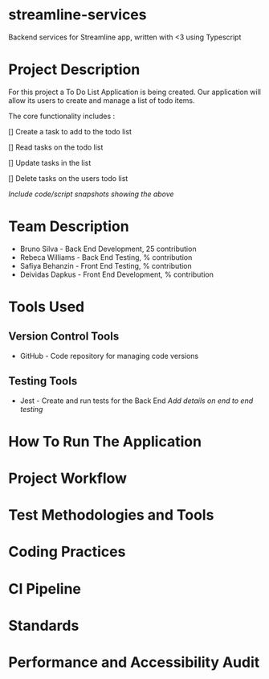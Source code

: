 # streamline-services
Backend services for Streamline app, written with &lt;3 using Typescript

# Project Description

For this project a To Do List Application is being created. Our application will allow its users to create and manage a list of todo items.

The core functionality includes : 

[] Create a task to add to the todo list

[] Read tasks on the todo list 

[] Update tasks in the list

[] Delete tasks on the users todo list

*Include code/script snapshots showing the above*

# Team Description

- Bruno Silva - Back End Development, 25 contribution
- Rebeca Williams - Back End Testing, % contribution
- Safiya Behanzin - Front End Testing, % contribution
- Deividas Dapkus  - Front End Development, % contribution

# Tools Used
## Version Control Tools
- GitHub - Code repository for managing code versions

## Testing Tools
- Jest -  Create and run tests for the Back End
  *Add details on end to end testing*

# How To Run The Application

# Project Workflow

# Test Methodologies and Tools

# Coding Practices

# CI Pipeline

# Standards

# Performance and Accessibility Audit
